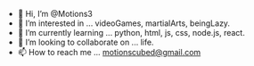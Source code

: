 - 👋 Hi, I’m @Motions3
- 👀 I’m interested in ... videoGames, martialArts, beingLazy.
- 🌱 I’m currently learning ... python, html, js, css, node.js, react.
- 💞️ I’m looking to collaborate on ... life.
- 📫 How to reach me ... motionscubed@gmail.com

<!---
Motions3/Motions3 is a ✨ special ✨ repository because its `README.md` (this file) appears on your GitHub profile.
You can click the Preview link to take a look at your changes.
--->
